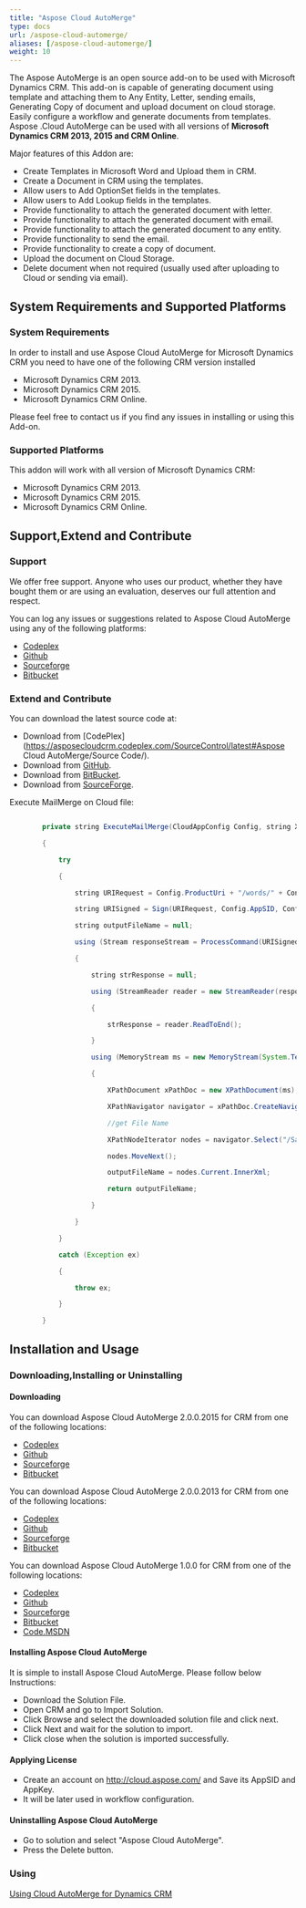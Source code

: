 ```yaml
---
title: "Aspose Cloud AutoMerge"
type: docs
url: /aspose-cloud-automerge/
aliases: [/aspose-cloud-automerge/]
weight: 10
---
```


The Aspose AutoMerge is an open source add-on to be used with Microsoft Dynamics CRM. This add-on is capable of generating document using template and attaching them to Any Entity, Letter, sending emails, Generating Copy of document and upload document on cloud storage. Easily configure a workflow and generate documents from templates. Aspose .Cloud AutoMerge can be used with all versions of **Microsoft Dynamics CRM 2013, 2015 and CRM Online**.

Major features of this Addon are:

- Create Templates in Microsoft Word and Upload them in CRM.
- Create a Document in CRM using the templates.
- Allow users to Add OptionSet fields in the templates.
- Allow users to Add Lookup fields in the templates.
- Provide functionality to attach the generated document with letter.
- Provide functionality to attach the generated document with email.
- Provide functionality to attach the generated document to any entity.
- Provide functionality to send the email.
- Provide functionality to create a copy of document.
- Upload the document on Cloud Storage.
- Delete document when not required (usually used after uploading to Cloud or sending via email).
## System Requirements and Supported Platforms
### System Requirements
In order to install and use Aspose Cloud AutoMerge for Microsoft Dynamics CRM you need to have one of the following CRM version installed

- Microsoft Dynamics CRM 2013.
- Microsoft Dynamics CRM 2015.
- Microsoft Dynamics CRM Online.

Please feel free to contact us if you find any issues in installing or using this Add-on.
### Supported Platforms
This addon will work with all version of Microsoft Dynamics CRM:

- Microsoft Dynamics CRM 2013.
- Microsoft Dynamics CRM 2015.
- Microsoft Dynamics CRM Online.
## Support,Extend and Contribute
### Support
We offer free support. Anyone who uses our product, whether they have bought them or are using an evaluation, deserves our full attention and respect.

You can log any issues or suggestions related to Aspose Cloud AutoMerge using any of the following platforms:

- [Codeplex](https://goo.gl/7Gv4MP)
- [Github](https://goo.gl/od35Lg)
- [Sourceforge](https://goo.gl/jTKXSa)
- [Bitbucket](https://goo.gl/Squzfh)
### Extend and Contribute
You can download the latest source code at:

- Download from [CodePlex](https://asposecloudcrm.codeplex.com/SourceControl/latest#Aspose Cloud AutoMerge/Source Code/).
- Download from [GitHub](https://github.com/asposemarketplace/asposecloudcrm/tree/master/Aspose%20Cloud%20AutoMerge/Source%20Code).
- Download from [BitBucket](https://bitbucket.org/asposemarketplace/aspose-cloud-for-dynamics-crm/src/31f6d33af4cf318c36955b9871961efe42869ce4/Aspose%20Cloud%20AutoMerge/Source%20Code/?at=master).
- Download from [SourceForge](https://sourceforge.net/p/asposecloudfordynamicscrm/code/ci/master/tree/Aspose%20Cloud%20AutoMerge/Source%20Code).

Execute MailMerge on Cloud file:

```java

        private string ExecuteMailMerge(CloudAppConfig Config, string Xml)

        {

            try

            {

                string URIRequest = Config.ProductUri + "/words/" + Config.FileName + "/executeMailMerge";

                string URISigned = Sign(URIRequest, Config.AppSID, Config.AppKey);

                string outputFileName = null;

                using (Stream responseStream = ProcessCommand(URISigned, "POST", Xml, "xml"))

                {

                    string strResponse = null;

                    using (StreamReader reader = new StreamReader(responseStream))

                    {

                        strResponse = reader.ReadToEnd();

                    }

                    using (MemoryStream ms = new MemoryStream(System.Text.Encoding.UTF8.GetBytes(strResponse)))

                    {

                        XPathDocument xPathDoc = new XPathDocument(ms);

                        XPathNavigator navigator = xPathDoc.CreateNavigator();

                        //get File Name

                        XPathNodeIterator nodes = navigator.Select("/SaaSposeResponse/Document/FileName");

                        nodes.MoveNext();

                        outputFileName = nodes.Current.InnerXml;

                        return outputFileName;

                    }

                }

            }

            catch (Exception ex)

            {

                throw ex;

            }

        }

```
## Installation and Usage
### Downloading,Installing or Uninstalling
#### Downloading
You can download Aspose Cloud AutoMerge 2.0.0.2015 for CRM from one of the following locations:

- [Codeplex](http://goo.gl/9LLjhP)
- [Github](http://goo.gl/Az00wC)
- [Sourceforge](http://goo.gl/jWo7jY)
- [Bitbucket](http://goo.gl/mC5Psb)

You can download Aspose Cloud AutoMerge 2.0.0.2013 for CRM from one of the following locations:

- [Codeplex](http://goo.gl/7Uy3v6)
- [Github](http://goo.gl/Kg4G6E)
- [Sourceforge](http://goo.gl/jWo7jY)
- [Bitbucket](http://goo.gl/mC5Psb)

You can download Aspose Cloud AutoMerge 1.0.0 for CRM from one of the following locations:

- [Codeplex](http://goo.gl/VfcGTd)
- [Github](http://goo.gl/7QOJlI)
- [Sourceforge](http://goo.gl/2rEubq)
- [Bitbucket](http://goo.gl/blUMuZ)
- [Code.MSDN](http://goo.gl/p0QEnp)
#### Installing Aspose Cloud AutoMerge
It is simple to install Aspose Cloud AutoMerge. Please follow below Instructions:

- Download the Solution File.
- Open CRM and go to Import Solution.
- Click Browse and select the downloaded solution file and click next.
- Click Next and wait for the solution to import.
- Click close when the solution is imported successfully.
#### Applying License
- Create an account on <http://cloud.aspose.com/> and Save its AppSID and AppKey.
- It will be later used in workflow configuration.
#### Uninstalling Aspose Cloud AutoMerge
- Go to solution and select "Aspose Cloud AutoMerge".
- Press the Delete button.
### Using
﻿[Using Cloud AutoMerge for Dynamics CRM](/using-cloud-automerge-for-dynamics-crm/)
